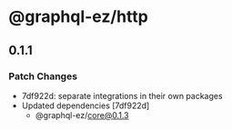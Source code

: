 # @graphql-ez/http

## 0.1.1
### Patch Changes

- 7df922d: separate integrations in their own packages
- Updated dependencies [7df922d]
  - @graphql-ez/core@0.1.3

